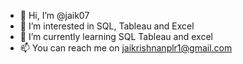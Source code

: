 - 👋 Hi, I’m @jaik07
- 👀 I’m interested in SQL, Tableau and Excel
- 🌱 I’m currently learning SQL Tableau and excel
- 📫 You can reach me on jaikrishnanplr1@gmail.com

<!---
jaik07/jaik07 is a ✨ special ✨ repository because its `README.md` (this file) appears on your GitHub profile.
You can click the Preview link to take a look at your changes.
--->
